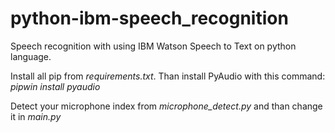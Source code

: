 # python-ibm-speech_recognition
Speech recognition with using IBM Watson Speech to Text on python language.

<p>Install all pip from <i>requirements.txt</i>. Than install PyAudio with this command: <i>pipwin install pyaudio</i></p>
<p>Detect your microphone index from <i>microphone_detect.py</i> and than change it in <i>main.py</i></p>
